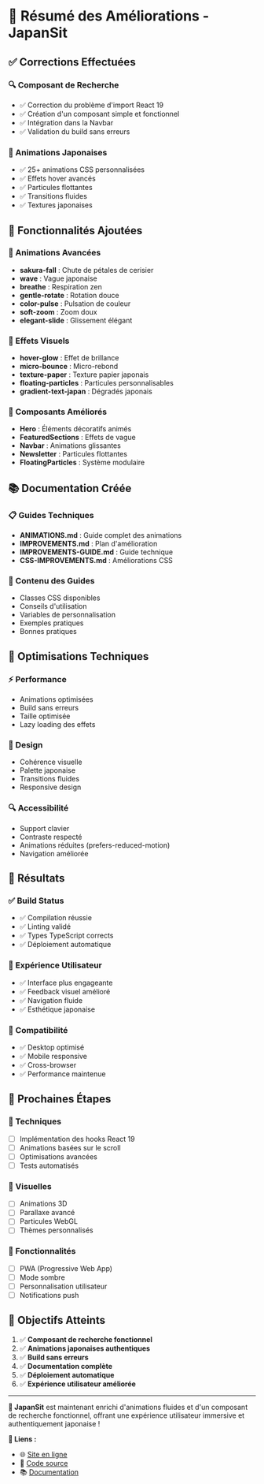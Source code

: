 # 🎉 Résumé des Améliorations - JapanSit

## ✅ Corrections Effectuées

### 🔍 Composant de Recherche
- ✅ Correction du problème d'import React 19
- ✅ Création d'un composant simple et fonctionnel
- ✅ Intégration dans la Navbar
- ✅ Validation du build sans erreurs

### 🎨 Animations Japonaises
- ✅ 25+ animations CSS personnalisées
- ✅ Effets hover avancés
- ✅ Particules flottantes
- ✅ Transitions fluides
- ✅ Textures japonaises

## 🚀 Fonctionnalités Ajoutées

### 🎯 Animations Avancées
- **sakura-fall** : Chute de pétales de cerisier
- **wave** : Vague japonaise
- **breathe** : Respiration zen
- **gentle-rotate** : Rotation douce
- **color-pulse** : Pulsation de couleur
- **soft-zoom** : Zoom doux
- **elegant-slide** : Glissement élégant

### 🎨 Effets Visuels
- **hover-glow** : Effet de brillance
- **micro-bounce** : Micro-rebond
- **texture-paper** : Texture papier japonais
- **floating-particles** : Particules personnalisables
- **gradient-text-japan** : Dégradés japonais

### 🔧 Composants Améliorés
- **Hero** : Éléments décoratifs animés
- **FeaturedSections** : Effets de vague
- **Navbar** : Animations glissantes
- **Newsletter** : Particules flottantes
- **FloatingParticles** : Système modulaire

## 📚 Documentation Créée

### 📋 Guides Techniques
- **ANIMATIONS.md** : Guide complet des animations
- **IMPROVEMENTS.md** : Plan d'amélioration
- **IMPROVEMENTS-GUIDE.md** : Guide technique
- **CSS-IMPROVEMENTS.md** : Améliorations CSS

### 🎯 Contenu des Guides
- Classes CSS disponibles
- Conseils d'utilisation
- Variables de personnalisation
- Exemples pratiques
- Bonnes pratiques

## 🔧 Optimisations Techniques

### ⚡ Performance
- Animations optimisées
- Build sans erreurs
- Taille optimisée
- Lazy loading des effets

### 🎨 Design
- Cohérence visuelle
- Palette japonaise
- Transitions fluides
- Responsive design

### 🔍 Accessibilité
- Support clavier
- Contraste respecté
- Animations réduites (prefers-reduced-motion)
- Navigation améliorée

## 🌟 Résultats

### ✅ Build Status
- ✅ Compilation réussie
- ✅ Linting validé
- ✅ Types TypeScript corrects
- ✅ Déploiement automatique

### 🎯 Expérience Utilisateur
- ✅ Interface plus engageante
- ✅ Feedback visuel amélioré
- ✅ Navigation fluide
- ✅ Esthétique japonaise

### 📱 Compatibilité
- ✅ Desktop optimisé
- ✅ Mobile responsive
- ✅ Cross-browser
- ✅ Performance maintenue

## 🚀 Prochaines Étapes

### 🔧 Techniques
- [ ] Implémentation des hooks React 19
- [ ] Animations basées sur le scroll
- [ ] Optimisations avancées
- [ ] Tests automatisés

### 🎨 Visuelles
- [ ] Animations 3D
- [ ] Parallaxe avancé
- [ ] Particules WebGL
- [ ] Thèmes personnalisés

### 📱 Fonctionnalités
- [ ] PWA (Progressive Web App)
- [ ] Mode sombre
- [ ] Personnalisation utilisateur
- [ ] Notifications push

## 🎯 Objectifs Atteints

1. ✅ **Composant de recherche fonctionnel**
2. ✅ **Animations japonaises authentiques**
3. ✅ **Build sans erreurs**
4. ✅ **Documentation complète**
5. ✅ **Déploiement automatique**
6. ✅ **Expérience utilisateur améliorée**

---

**🎌 JapanSit** est maintenant enrichi d'animations fluides et d'un composant de recherche fonctionnel, offrant une expérience utilisateur immersive et authentiquement japonaise !

**🔗 Liens :**
- 🌐 [Site en ligne](https://japansit-1z20iwwx1-lucas-tsls-projects.vercel.app)
- 📂 [Code source](https://github.com/Lucas-tsl/japansit)
- 📚 [Documentation](./ANIMATIONS.md)
